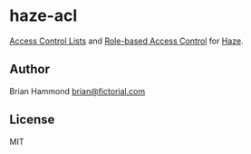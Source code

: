 # haze-acl

[Access Control Lists](https://en.wikipedia.org/wiki/Access_control_list) and
[Role-based Access Control](https://en.wikipedia.org/wiki/RBAC) for
[Haze](https://github.com/fictorial/haze).

## Author

Brian Hammond <brian@fictorial.com>

## License

MIT


